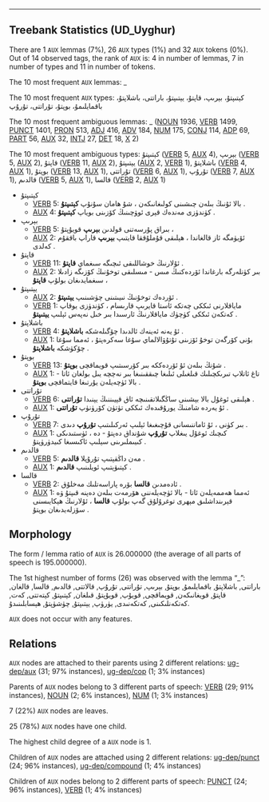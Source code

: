 

--------------------------------------------------------------------------------

## Treebank Statistics (UD_Uyghur)

There are 1 `AUX` lemmas (7%), 26 `AUX` types (1%) and 32 `AUX` tokens (0%).
Out of 14 observed tags, the rank of `AUX` is: 4 in number of lemmas, 7 in number of types and 11 in number of tokens.

The 10 most frequent `AUX` lemmas: _

The 10 most frequent `AUX` types:  كېتىپتۇ، بېرىپ، قاپتۇ، يېتىپتۇ، باراتتى، باشلاپتۇ، باقمايلىمۇ، بوپتۇ، تۇراتتى، تۇرۇپ

The 10 most frequent ambiguous lemmas: _ ([NOUN]() 1936, [VERB]() 1499, [PUNCT]() 1401, [PRON]() 513, [ADJ]() 416, [ADV]() 184, [NUM]() 175, [CONJ]() 114, [ADP]() 69, [PART]() 56, [AUX]() 32, [INTJ]() 27, [DET]() 18, [X]() 2)

The 10 most frequent ambiguous types:  كېتىپتۇ ([VERB]() 5, [AUX]() 4), بېرىپ ([VERB]() 5, [AUX]() 2), قاپتۇ ([VERB]() 11, [AUX]() 2), يېتىپتۇ ([AUX]() 2, [VERB]() 1), باشلاپتۇ ([VERB]() 4, [AUX]() 1), بوپتۇ ([VERB]() 13, [AUX]() 1), تۇراتتى ([VERB]() 6, [AUX]() 1), تۇرۇپ ([VERB]() 7, [AUX]() 1), قالدىم ([VERB]() 5, [AUX]() 1), قالسا ([VERB]() 2, [AUX]() 1)


* كېتىپتۇ
  * [VERB]() 5: بالا ئۇنىڭ بىلەن چىشىنى كولىغانىكەن ، شۇ ھامان سۇنۇپ <b>كېتىپتۇ</b> .
  * [AUX]() 4: كۈندۈزى مەندەك قېرى ئوۋچىنىڭ كۆزىنى بوياپ <b>كېتىپتۇ</b> .
* بېرىپ
  * [VERB]() 5: بىراق پۇرسەتنى قولدىن <b>بېرىپ</b> قويۇپتۇ ،
  * [AUX]() 2: ئۆيۈمگە ئاز قالغاندا ، ھېلىقى قۇملۇققا قايتىپ <b>بېرىپ</b> قاراپ باققۇم كەلدى .
* قاپتۇ
  * [VERB]() 11: ئۇلارنىڭ خوشاللىقى ئىچىگە سىغماي <b>قاپتۇ</b> .
  * [AUX]() 2: بىر كۈنلەرگە بارغاندا ئۆردەكنىڭ مىس - مىسلىقى توخۇنىڭ كۆزىگە زادىلا سىغمايدىغان بولۇپ <b>قاپتۇ</b> ،
* يېتىپتۇ
  * [AUX]() 2: ئۆردەك توخۇنىڭ نىيىتىنى چۈشىنىپ <b>يېتىپتۇ</b> .
  * [VERB]() 1: ماياقلارنى ئىككى چەتكە ئاستا قايرىپ قارىسام ، كۈندۈزى يوقاپ كەتكەن ئىككى كۈچۈك ماياقلارنىڭ ئارسىدا بىر خىل نەپەس ئېلىپ <b>يېتىپتۇ</b> .
* باشلاپتۇ
  * [VERB]() 4: ئۇ يەنە ئەينەك ئالدىدا چۆگىلەشكە <b>باشلاپتۇ</b> .
  * [AUX]() 1: بۇنى كۆرگەن توخۇ ئۆزىنى تۇتۇۋالالماي سۇغا سەكرەپتۇ ، ئەمما سۇغا چۆكۈشكە <b>باشلاپتۇ</b> .
* بوپتۇ
  * [VERB]() 13: شۇنڭ بىلەن ئۇ ئۆردەككە بىر كۆرسىتىپ قويماقچى <b>بوپتۇ</b> .
  * [AUX]() 1: تاغ ئاتلاپ تىرىكچىلىك قىلغىلى ئىلىغا چىققىنىغا بىر نەچچە يىل بولغان ئاتا - بالا ئۈچەيلەن يۇرتىغا قايتماقچى <b>بوپتۇ</b> .
* تۇراتتى
  * [VERB]() 6: ھېلىقى ئوغۇل بالا بېشىنى ساڭگىلاتقىنىچە ئاق قېيىننىڭ يېنىدا <b>تۇراتتى</b> .
  * [AUX]() 1: ئۇ يەردە شامنىڭ يورۇقىدەك ئىككى تۈتۈن كۆرۈنۈپ <b>تۇراتتى</b> .
* تۇرۇپ
  * [VERB]() 7: بىر كۈنى ، ئۇ ئاماننىسانى قۇچىغىغا ئېلىپ ئەركىلىتىپ <b>تۇرۇپ</b> دىدى .
  * [AUX]() 1: كىچىك ئوغۇل يىغلاپ <b>تۇرۇپ</b> شۇنداق دەپتۇ - دە ، ئۈستىدىكى كىيىملىرىنى سېلىپ ئاكىسىغا كىيدۈرۈپتۇ .
* قالدىم
  * [VERB]() 5: مەن داڭقېتىپ تۇرۇپلا <b>قالدىم</b> .
  * [AUX]() 1: كېتىۋېتىپ ئويلىنىپ <b>قالدىم</b> .
* قالسا
  * [VERB]() 2: ئادەمدىن <b>قالسا</b> بۆرە پاراسەتلىك مەخلۇق .
  * [AUX]() 1: ئەمما ھەممەيلەن ئاتا - بالا ئۈچەيلەننى ھۆرمەت بىلەن دەپنە قىپتۇ ۋە قېرىنداشلىق مېھرى توغرۇلۇق گەپ بولۇپ <b>قالسا</b> ، ئۇلارنىڭ ھېكايىسنى سۆزلەيدىغان بوپتۇ .

## Morphology

The form / lemma ratio of `AUX` is 26.000000 (the average of all parts of speech is 195.000000).

The 1st highest number of forms (26) was observed with the lemma “_”: باراتتى, باشلاپتۇ, باقمايلىمۇ, بوپتۇ, بېرىپ, تۇراتتى, تۇرۇپ, قالاتتى, قالدىم, قالسا, قالغان, قاپتۇ, قويغانىكەن, قويماقچى, قويۇپ, قويۇپتۇ, قىلغان, كېتىپتۇ, كېتەتتى, كەت, كەتكەنلىكىنى, كەتكەنىدى, يۈرۈپ, يېتىپتۇ, چۈشۈپتۇ, ھېسابلىنىدۇ.

`AUX` does not occur with any features.


## Relations

`AUX` nodes are attached to their parents using 2 different relations: [ug-dep/aux]() (31; 97% instances), [ug-dep/cop]() (1; 3% instances)

Parents of `AUX` nodes belong to 3 different parts of speech: [VERB]() (29; 91% instances), [NOUN]() (2; 6% instances), [NUM]() (1; 3% instances)

7 (22%) `AUX` nodes are leaves.

25 (78%) `AUX` nodes have one child.

The highest child degree of a `AUX` node is 1.

Children of `AUX` nodes are attached using 2 different relations: [ug-dep/punct]() (24; 96% instances), [ug-dep/compound]() (1; 4% instances)

Children of `AUX` nodes belong to 2 different parts of speech: [PUNCT]() (24; 96% instances), [VERB]() (1; 4% instances)

